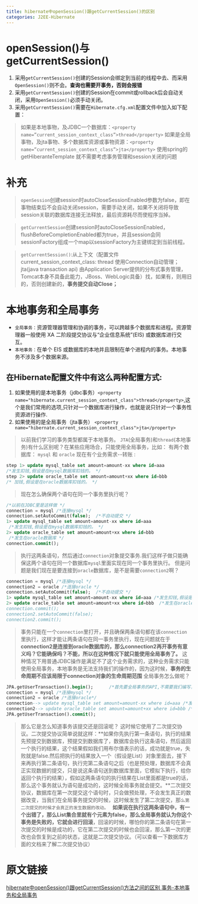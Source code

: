 ```yaml
---
title: hibernate中openSession()跟getCurrentSession()的区别
categories: J2EE-Hibernate
---
```


# openSession()与getCurrentSession()
1. 采用`getCurrentSession()`创建的Session会绑定到当前的线程中去、而采用`OpenSession()`则不会。**查询也需要开事务，否则会报错**
2. 采用`getCurrentSession()`创建的Session在commit或rollback后会自动关闭，采用`OpenSession()`必须手动关闭。
3. 采用`getCurrentSession()`需要在`Hibernate.cfg.xml`配置文件中加入如下配置：

> 如果是本地事物，及JDBC一个数据库：`<property name=”current_session_context_class”>thread</property>`
> 如果是全局事物，及jta事物、多个数据库资源或事物资源：`<property name=”current_session_context_class”>jta</property>`
> 使用spring的getHiberanteTemplate 就不需要考虑事务管理和session关闭的问题

# 补充
> `openSession`创建session时autoCloseSessionEnabled参数为false，即在事物结束后不会自动关闭session，需要手动关闭，如果不关闭将导致session关联的数据库连接无法释放，最后资源耗尽而使程序当掉。              

> `getCurrentSession`创建session时autoCloseSessionEnabled，flushBeforeCompletionEnabled都为true，并且session会同sessionFactory组成一个map以sessionFactory为主键绑定到当前线程。

> `getCurrentSession()`:从上下文（配置文件current_session_context_class: thread 使用Connection自动管理；jta(java transaction api) 由Application Server提供的分布式事务管理，Tomcat本身不具备此能力，JBoss、WebLogic具备）找，如果有，则用旧的，否则创建新的，**事务提交自动Close；**

# 本地事务和全局事务
- `全局事务：`资源管理器管理和协调的事务，可以跨越多个数据库和进程。资源管理器一般使用 XA 二阶段提交协议与“企业信息系统”(EIS) 或数据库进行交互。 
- `本地事务：`在单个 EIS 或数据库的本地并且限制在单个进程内的事务。本地事务不涉及多个数据来源。

## 在Hibernate配置文件中有这么两种配置方式:
1. 如果使用的是本地事务（jdbc事务）`<property name="hibernate.current_session_context_class">thread</property>`,这个是我们常用的选项,只针对一个数据库进行操作，也就是说只针对一个事务性资源进行操作.
2. 如果使用的是全局事务（jta事务）
`<property name="hibernate.current_session_context_class">jta</property>`
>  以前我们学习的事务类型都属于本地事务。 `JTA`(全局事务)和`thread`(本地事务)有什么区别呢？在某些应用场合，只能使用全局事务，比如： 有两个数据库：
> `mysql` 和 `oracle`  现在有个业务需求--转账 :
``` sql
step 1> update mysql_table set amount=amount-xx where id=aaa 
/*发生扣钱,假设是在mysql数据库扣钱的。 */
step 2> update oracle_table set amount=amount+xx where id=bbb
/* 加钱,假设是在oracle数据库扣钱的。 */
```
> 现在怎么确保两个语句在同一个事务里执行呢？ 
``` sql
/*以前在JDBC里是这样做 */
connection = mysql /*连接mysql */
connection.setAutoCommit(false);  /*不自动提交 */
1> update mysql_table set amount=amount-xx where id=aaa
 /*发生扣钱,假设是在mysql数据库扣钱的。 */
2> update oracle_table set amount=amount+xx where id=bbb 
 /*发生在oracle数据库 */
connection.commit(); 
```
> 执行这两条语句，然后通过`connection`对象提交事务.我们这样子做只能确保这两个语句在同一个数据库`mysql`里面实现在同一个事务里执行。 但是问题是我们现在是要连接到`oracle`数据库，是不是需要`connection2`啊？

``` sql
connection = mysql /*连接mysql */
connection2 = oracle /*连接oracle */
connection.setAutoCommit(false);  /*不自动提交 */
1> update mysql_table set amount=amount-xx where id=aaa /*发生扣钱,假设是在mysql数据库扣钱的。 */
2> update oracle_table set amount=amount+xx where id=bbb  /*发生在oracle数据库 /*
connection.commit(); 
connection2.setAutoCommit(false); 
connection2.commit();
```

> 事务只能在一个`connection`里打开，并且确保两条语句都在该`connection`里执行，这样才能让两条语句在同一事务里执行，现在问题就在于**connection2是连接到oracle数据库的，那么connection2再开事务有意义吗？它能确保吗？不能，所以在这种情况下就只能使用全局事务了。** 
这种情况下用普通JDBC操作是满足不了这个业务需求的，这种业务需求只能使用全局事务，本地事务是无法支持我们的操作的，因为这时候，**事务的生命周期不应该局限于connection对象的生命周期范围**
> 全局事务怎么做呢？ 

``` sql
JPA.getUserTransaction().begin();      /*首先要全局事务的API,不需要我们编写，通常容器已经提供给我们了，我们只需要begin一下 */
connection = mysql /*连接mysql */
connection2 = oracle /*连接oracle*/
connection--> update mysql_table set amount=amount-xx where id=aaa /*发生扣钱,假设是在mysql数据库扣钱的。 */
connection2--> update oracle_table set amount=amount+xx where id=bbb /*发生在oracle数据库 */
JPA.getUserTransaction().commit(); 
```
> 那么它是怎么知道事务该提交还是回滚呢？ 
> 这时候它使用了二次提交协议。二次提交协议简单说就这样：**如果你先执行第一条语句，执行的结果先预提交到数据库，预提交到数据库了，数据库会执行这条语句，然后返回一个执行的结果，这个结果假如我们用布尔值表示的话，成功就是true，失败就是false.然后把执行的结果放入一个（假设是List）对象里面去，接下来再执行第二条语句，执行完第二条语句之后（也是预处理，数据库不会真正实现数据的提交，只是说这条语句送到数据库里面，它模拟下执行，给你返回个执行的结果），假如这两条语句的执行结果在List里面都是true的话，那么这个事务就认为语句是成功的，这时候全局事务就会提交。**二次提交协议，数据库在第一次提交这个语句时，只会做预处理，不会发生真正的数据改变，当我们在全局事务提交的时候，这时候发生了第二次提交，那`么第二次提交的时候才会真正的发生数据的改动。 `
   **如果说在执行这两条语句中，有一个出错了，那么List集合里就有个元素为false，那么全局事务就认为你这个事务是失败的，它就会进行回滚**，回滚的时候，哪怕你的第二条语句在第一次提交的时候是成功的，它在第二次提交的时候也会回滚，那么第一次的更改也会恢复到之前的状态，这就是二次提交协议。（可以查看一下数据库方面的文档来了解二次提交协议）
# 原文链接
[hibernate中openSession()跟getCurrentSession()方法之间的区别 ](http://www.cnblogs.com/Ant-soldier/p/5051478.html)
[事务-本地事务和全局事务](http://www.cnblogs.com/ysch/p/4234311.html)